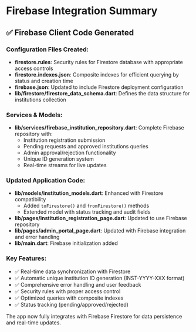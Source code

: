# Firebase Integration Summary

## ✅ Firebase Client Code Generated

### Configuration Files Created:
- **firestore.rules**: Security rules for Firestore database with appropriate access controls
- **firestore.indexes.json**: Composite indexes for efficient querying by status and creation time
- **firebase.json**: Updated to include Firestore deployment configuration
- **lib/firestore/firestore_data_schema.dart**: Defines the data structure for institutions collection

### Services & Models:
- **lib/services/firebase_institution_repository.dart**: Complete Firebase repository with:
  - Institution registration submission
  - Pending requests and approved institutions queries
  - Admin approval/rejection functionality
  - Unique ID generation system
  - Real-time streams for live updates

### Updated Application Code:
- **lib/models/institution_models.dart**: Enhanced with Firestore compatibility
  - Added `toFirestore()` and `fromFirestore()` methods
  - Extended model with status tracking and audit fields
- **lib/pages/institution_registration_page.dart**: Updated to use Firebase repository
- **lib/pages/admin_portal_page.dart**: Updated with Firebase integration and error handling
- **lib/main.dart**: Firebase initialization added

### Key Features:
- ✅ Real-time data synchronization with Firestore
- ✅ Automatic unique institution ID generation (INST-YYYY-XXX format)
- ✅ Comprehensive error handling and user feedback
- ✅ Security rules with proper access control
- ✅ Optimized queries with composite indexes
- ✅ Status tracking (pending/approved/rejected)

The app now fully integrates with Firebase Firestore for data persistence and real-time updates.